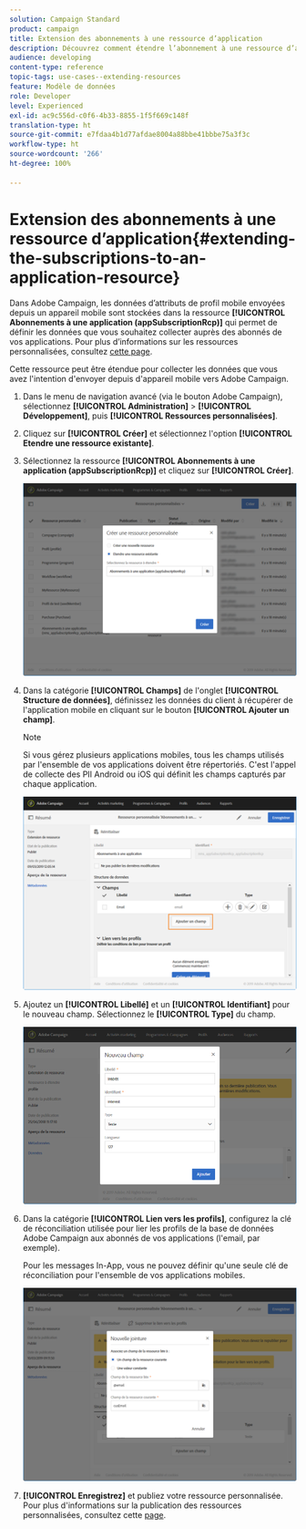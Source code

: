 ```yaml
---
solution: Campaign Standard
product: campaign
title: Extension des abonnements à une ressource d’application
description: Découvrez comment étendre l’abonnement à une ressource d’application
audience: developing
content-type: reference
topic-tags: use-cases--extending-resources
feature: Modèle de données
role: Developer
level: Experienced
exl-id: ac9c556d-c0f6-4b33-8855-1f5f669c148f
translation-type: ht
source-git-commit: e7fdaa4b1d77afdae8004a88bbe41bbbe75a3f3c
workflow-type: ht
source-wordcount: '266'
ht-degree: 100%

---
```


# Extension des abonnements à une ressource d’application{#extending-the-subscriptions-to-an-application-resource}

Dans Adobe Campaign, les données d’attributs de profil mobile envoyées depuis un appareil mobile sont stockées dans la ressource **[!UICONTROL Abonnements à une application (appSubscriptionRcp)]** qui permet de définir les données que vous souhaitez collecter auprès des abonnés de vos applications. Pour plus d’informations sur les ressources personnalisées, consultez [cette page](../../developing/using/key-steps-to-add-a-resource.md).

Cette ressource peut être étendue pour collecter les données que vous avez l&#39;intention d&#39;envoyer depuis d&#39;appareil mobile vers Adobe Campaign.

1. Dans le menu de navigation avancé (via le bouton Adobe Campaign), sélectionnez **[!UICONTROL Administration]** > **[!UICONTROL Développement]**, puis **[!UICONTROL Ressources personnalisées]**.
1. Cliquez sur **[!UICONTROL Créer]** et sélectionnez l&#39;option **[!UICONTROL Etendre une ressource existante]**.
1. Sélectionnez la ressource **[!UICONTROL Abonnements à une application (appSubscriptionRcp)]** et cliquez sur **[!UICONTROL Créer]**.

   ![](assets/in_app_personal_data_4.png)

1. Dans la catégorie **[!UICONTROL Champs]** de l&#39;onglet **[!UICONTROL Structure de données]**, définissez les données du client à récupérer de l&#39;application mobile en cliquant sur le bouton **[!UICONTROL Ajouter un champ]**.

   >[!NOTE]
   >
   >Si vous gérez plusieurs applications mobiles, tous les champs utilisés par l&#39;ensemble de vos applications doivent être répertoriés. C&#39;est l&#39;appel de collecte des PII Android ou iOS qui définit les champs capturés par chaque application.

   ![](assets/in_app_personal_data.png)

1. Ajoutez un **[!UICONTROL Libellé]** et un **[!UICONTROL Identifiant]** pour le nouveau champ. Sélectionnez le **[!UICONTROL Type]** du champ.

   ![](assets/schema_extension_uc9.png)

1. Dans la catégorie **[!UICONTROL Lien vers les profils]**, configurez la clé de réconciliation utilisée pour lier les profils de la base de données Adobe Campaign aux abonnés de vos applications (l&#39;email, par exemple).

   Pour les messages In-App, vous ne pouvez définir qu&#39;une seule clé de réconciliation pour l&#39;ensemble de vos applications mobiles.

   ![](assets/in_app_personal_data_3.png)

1. **[!UICONTROL Enregistrez]** et publiez votre ressource personnalisée. Pour plus d&#39;informations sur la publication des ressources personnalisées, consultez cette [page](../../developing/using/updating-the-database-structure.md#publishing-a-custom-resource).
